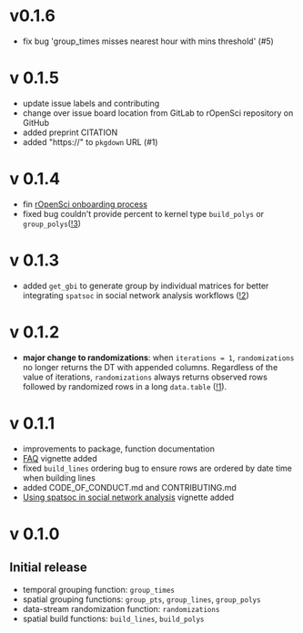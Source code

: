 # v0.1.6
* fix bug 'group_times misses nearest hour with mins threshold' (#5)

# v 0.1.5
* update issue labels and contributing
* change over issue board location from GitLab to rOpenSci repository on GitHub
* added preprint CITATION
* added "https://" to `pkgdown` URL (#1)

# v 0.1.4
* fin [rOpenSci onboarding process](https://github.com/ropensci/onboarding/issues/237)
* fixed bug couldn't provide percent to kernel type `build_polys` or `group_polys`([!3](https://gitlab.com/robit.a/spatsoc/merge_requests/3))


# v 0.1.3
* added `get_gbi` to generate group by individual matrices for better integrating `spatsoc` in social network analysis workflows ([!2](https://gitlab.com/robit.a/spatsoc/merge_requests/2))


# v 0.1.2

* **major change to randomizations**: when `iterations = 1`, `randomizations` no longer returns the DT with appended columns. Regardless of the value of iterations, `randomizations` always returns observed rows followed by randomized rows in a long `data.table` ([!1](https://gitlab.com/robit.a/spatsoc/merge_requests/1)). 

# v 0.1.1

* improvements to package, function documentation
* [FAQ](https://spatsoc.gitlab.io/articles/faq.html) vignette added
* fixed `build_lines` ordering bug to ensure rows are ordered by date time when building lines
* added CODE_OF_CONDUCT.md and CONTRIBUTING.md
* [Using spatsoc in social network analysis](https://spatsoc.gitlab.io/articles/using-in-sna.html) vignette added

# v 0.1.0 

## Initial release

* temporal grouping function: `group_times`
* spatial grouping functions: `group_pts`, `group_lines`, `group_polys`
* data-stream randomization function: `randomizations`
* spatial build functions: `build_lines`, `build_polys`
